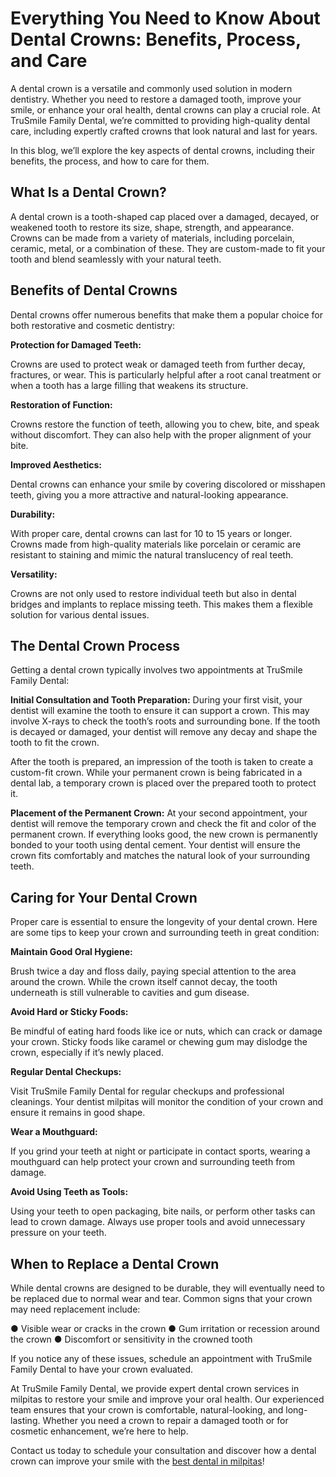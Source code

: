 # Everything You Need to Know About Dental Crowns: Benefits, Process, and Care

A dental crown is a versatile and commonly used solution in modern dentistry. Whether you need to restore a damaged tooth, improve your smile, or enhance your oral health, dental crowns can play a crucial role. At TruSmile Family Dental, we’re committed to providing high-quality dental care, including expertly crafted crowns that look natural and last for years.

In this blog, we’ll explore the key aspects of dental crowns, including their benefits, the process, and how to care for them.

## What Is a Dental Crown?

A dental crown is a tooth-shaped cap placed over a damaged, decayed, or weakened tooth to restore its size, shape, strength, and appearance. Crowns can be made from a variety of materials, including porcelain, ceramic, metal, or a combination of these. They are custom-made to fit your tooth and blend seamlessly with your natural teeth.

## Benefits of Dental Crowns

Dental crowns offer numerous benefits that make them a popular choice for both restorative and cosmetic dentistry:

**Protection for Damaged Teeth:**

Crowns are used to protect weak or damaged teeth from further decay, fractures, or wear. This is particularly helpful after a root canal treatment or when a tooth has a large filling that weakens its structure.

**Restoration of Function:**

Crowns restore the function of teeth, allowing you to chew, bite, and speak without discomfort. They can also help with the proper alignment of your bite.

**Improved Aesthetics:**

Dental crowns can enhance your smile by covering discolored or misshapen teeth, giving you a more attractive and natural-looking appearance.

**Durability:**

With proper care, dental crowns can last for 10 to 15 years or longer. Crowns made from high-quality materials like porcelain or ceramic are resistant to staining and mimic the natural translucency of real teeth.

**Versatility:**

Crowns are not only used to restore individual teeth but also in dental bridges and implants to replace missing teeth. This makes them a flexible solution for various dental issues.

## The Dental Crown Process

Getting a dental crown typically involves two appointments at TruSmile Family Dental:

**Initial Consultation and Tooth Preparation:** During your first visit, your dentist will examine the tooth to ensure it can support a crown. This may involve X-rays to check the tooth’s roots and surrounding bone. If the tooth is decayed or damaged, your dentist will remove any decay and shape the tooth to fit the crown.

After the tooth is prepared, an impression of the tooth is taken to create a custom-fit crown. While your permanent crown is being fabricated in a dental lab, a temporary crown is placed over the prepared tooth to protect it.

**Placement of the Permanent Crown:** At your second appointment, your dentist will remove the temporary crown and check the fit and color of the permanent crown. If everything looks good, the new crown is permanently bonded to your tooth using dental cement. Your dentist will ensure the crown fits comfortably and matches the natural look of your surrounding teeth.

## Caring for Your Dental Crown

Proper care is essential to ensure the longevity of your dental crown. Here are some tips to keep your crown and surrounding teeth in great condition:

**Maintain Good Oral Hygiene:**

Brush twice a day and floss daily, paying special attention to the area around the crown. While the crown itself cannot decay, the tooth underneath is still vulnerable to cavities and gum disease.

**Avoid Hard or Sticky Foods:**

Be mindful of eating hard foods like ice or nuts, which can crack or damage your crown. Sticky foods like caramel or chewing gum may dislodge the crown, especially if it’s newly placed.

**Regular Dental Checkups:**

Visit TruSmile Family Dental for regular checkups and professional cleanings. Your dentist milpitas will monitor the condition of your crown and ensure it remains in good shape.

**Wear a Mouthguard:**

If you grind your teeth at night or participate in contact sports, wearing a mouthguard can help protect your crown and surrounding teeth from damage.

**Avoid Using Teeth as Tools:**

Using your teeth to open packaging, bite nails, or perform other tasks can lead to crown damage. Always use proper tools and avoid unnecessary pressure on your teeth.

## When to Replace a Dental Crown

While dental crowns are designed to be durable, they will eventually need to be replaced due to normal wear and tear. Common signs that your crown may need replacement include:

● Visible wear or cracks in the crown
● Gum irritation or recession around the crown
● Discomfort or sensitivity in the crowned tooth

If you notice any of these issues, schedule an appointment with TruSmile Family Dental to have your crown evaluated.

At TruSmile Family Dental, we provide expert dental crown services in milpitas to restore your smile and improve your oral health. Our experienced team ensures that your crown is comfortable, natural-looking, and long-lasting. Whether you need a crown to repair a damaged tooth or for cosmetic enhancement, we’re here to help.

Contact us today to schedule your consultation and discover how a dental crown can improve your smile with the [best dental in milpitas](https://trusmilefamilydental.com/)!
